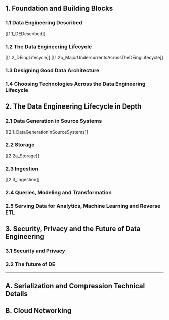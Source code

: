 ## 1. Foundation and Building Blocks
### 1.1 Data Engineering Described
[[1.1_DEDescribed]]
### 1.2 The Data Engineering Lifecycle
[[1.2_DEingLifecycle]]
[[1.2b_MajorUndercurrentsAcrossTheDEingLifecycle]]
### 1.3 Designing Good Data Architecture

### 1.4 Choosing Technologies Across the Data Engineering Lifecycle

## 2. The Data Engineering Lifecycle in Depth
### 2.1 Data Generation in Source Systems
[[2.1_DataGenerationInSourceSystems]]
### 2.2 Storage
[[2.2a_Storage]]

### 2.3 Ingestion
[[2.3_Ingestion]]

### 2.4 Queries, Modeling and Transformation

### 2.5 Serving Data for Analytics, Machine Learning and Reverse ETL
## 3. Security, Privacy and the Future of Data Engineering

### 3.1 Security and Privacy

### 3.2 The future of DE

---
## A. Serialization and Compression Technical Details

## B. Cloud Networking
